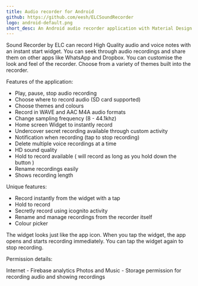 ```yaml
---
title: Audio recorder for Android
github: https://github.com/eesh/ELCSoundRecorder
logo: android-default.png
short_desc: An Android audio recorder application with Material Design. <a href="https://play.google.com/store/apps/details?id=elcapps.elcasoundrecorder">Click here to view on Play Store</a>
---
```


Sound Recorder by ELC can record High Quality audio and voice notes with an instant start widget. You can seek through audio recordings and share them on other apps like WhatsApp and Dropbox. You can customise the look and feel of the recorder. Choose from a variety of themes built into the recorder.

Features of the application:

- Play, pause, stop audio recording
- Choose where to record audio (SD card supported)
- Choose themes and colours
- Record in WAVE and AAC M4A audio formats
- Change sampling frequency (8 - 44.1khz)
- Home screen Widget to instantly record
- Undercover secret recording available through custom activity
- Notification when recording (tap to stop recording)
- Delete multiple voice recordings at a time
- HD sound quality
- Hold to record available ( will record as long as you hold down the button )
- Rename recordings easily
- Shows recording length

Unique features:

- Record instantly from the widget with a tap
- Hold to record
- Secretly record using icognito activity
- Rename and manage recordings from the recorder itself
- Colour picker

The widget looks just like the app icon. When you tap the widget, the app opens and starts recording immediately. You can tap the widget again to stop recording.

Permission details:

Internet - Firebase analytics
Photos and Music - Storage permission for recording audio and showing recordings

